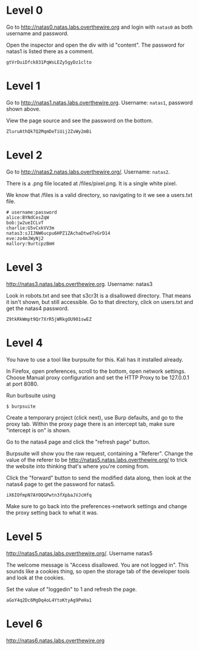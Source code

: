 # Level 0

Go to http://natas0.natas.labs.overthewire.org and login with `natas0` as both username and password.

Open the inspector and open the div with id "content". The password for natas1 is listed there as a comment.

`gtVrDuiDfck831PqWsLEZy5gyDz1clto`

# Level 1

Go to http://natas1.natas.labs.overthewire.org. Username: `natas1`, password shown above.

View the page source and see the password on the bottom.

`ZluruAthQk7Q2MqmDeTiUij2ZvWy2mBi`

# Level 2

Go to http://natas2.natas.labs.overthewire.org/. Username: `natas2`.

There is a .png file located at /files/pixel.png. It is a single white pixel.

We know that /files is a valid directory, so navigating to it we see a users.txt file.

```
# username:password
alice:BYNdCesZqW
bob:jw2ueICLvT
charlie:G5vCxkVV3m
natas3:sJIJNW6ucpu6HPZ1ZAchaDtwd7oGrD14
eve:zo4mJWyNj2
mallory:9urtcpzBmH
```

# Level 3

http://natas3.natas.labs.overthewire.org. Username: natas3

Look in robots.txt and see that s3cr3t is a disallowed directory. That means it isn't shown, but still
accessible. Go to that directory, click on users.txt and get the natas4 password.

`Z9tkRkWmpt9Qr7XrR5jWRkgOU901swEZ`

# Level 4

You have to use a tool like burpsuite for this. Kali has it installed already. 

In Firefox, open preferences, scroll to the bottom, open network settings. Choose Manual proxy configuration
and set the HTTP Proxy to be 127.0.0.1 at port 8080.

Run burbsuite using

```
$ burpsuite
```

Create a temporary project (click next), use Burp defaults, and go to the proxy tab. 
Within the proxy page there is an intercept tab, make sure "intercept is on" is shown.

Go to the natas4 page and click the "refresh page" button.

Burpsuite will show you the raw request, containing a "Referer". Change the value of the referer to be
http://natas5.natas.labs.overthewire.org/ to trick the website into thinking that's where you're coming
from.

Click the "forward" button to send the modified data along, then look at the natas4 page to get the password
for natas5.

`iX6IOfmpN7AYOQGPwtn3fXpbaJVJcHfq`

Make sure to go back into the preferences->network settings and change the proxy setting back to what it was.

# Level 5

http://natas5.natas.labs.overthewire.org/. Username natas5

The welcome message is "Access disallowed. You are not logged in". This sounds like a cookies thing, so
open the storage tab of the developer tools and look at the cookies.

Set the value of "loggedin" to 1 and refresh the page.

`aGoY4q2Dc6MgDq4oL4YtoKtyAg9PeHa1`

# Level 6

http://natas6.natas.labs.overthewire.org

